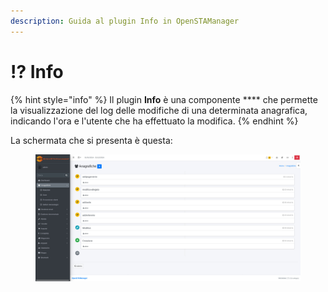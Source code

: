 ```yaml
---
description: Guida al plugin Info in OpenSTAManager
---
```


# ⁉️ Info

{% hint style="info" %}
Il plugin **Info** è una componente \*\*\*\* che permette la visualizzazione del log delle modifiche di una determinata anagrafica, indicando l'ora e l'utente che ha effettuato la modifica.
{% endhint %}

La schermata che si presenta è questa:

<figure><img src="../../../../.gitbook/assets/immagine (25).png" alt=""><figcaption></figcaption></figure>
